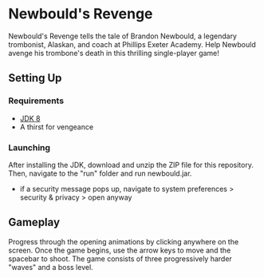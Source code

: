 # Newbould's Revenge
Newbould's Revenge tells the tale of Brandon Newbould, a legendary trombonist, Alaskan, and coach at Phillips Exeter Academy. Help Newbould avenge his trombone's death in this thrilling single-player game! 

## Setting Up

### Requirements
* [JDK 8](http://www.oracle.com/technetwork/java/javase/downloads/jdk8-downloads-2133151.html)
* A thirst for vengeance 

### Launching 

After installing the JDK, download and unzip the ZIP file for this repository. Then, navigate to the "run" folder and run newbould.jar. 
- if a security message pops up, navigate to system preferences > security & privacy > open anyway

## Gameplay

Progress through the opening animations by clicking anywhere on the screen. Once the game begins, use the arrow keys to move and the spacebar to shoot. The game consists of three progressively harder "waves" and a boss level. 

